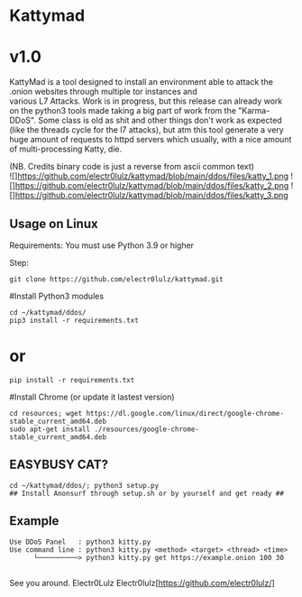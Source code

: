 # Kattymad
# v1.0
KattyMad is a tool designed to install an environment able to attack the .onion websites through multiple tor instances and <br>
various L7 Attacks.
Work is in progress, but this release can already work on the python3 tools made taking a big part of work from the "Karma-DDoS".
Some class is old as shit and other things don't work as expected (like the threads cycle for the l7 attacks), but atm this tool generate a very huge amount of requests to httpd servers which usually, with a nice amount of multi-processing Katty, die.

(NB. Credits binary code is just a reverse from ascii common text)<br>
![]https://github.com/electr0lulz/kattymad/blob/main/ddos/files/katty_1.png
![]https://github.com/electr0lulz/kattymad/blob/main/ddos/files/katty_2.png
![]https://github.com/electr0lulz/kattymad/blob/main/ddos/files/katty_3.png


## Usage on Linux ##
Requirements:
You must use Python 3.9 or higher

Step:
```
git clone https://github.com/electr0lulz/kattymad.git
```
#Install Python3 modules
```
cd ~/kattymad/ddos/
pip3 install -r requirements.txt
```
#              or
```
pip install -r requirements.txt
```
#Install Chrome (or update it lastest version)
```
cd resources; wget https://dl.google.com/linux/direct/google-chrome-stable_current_amd64.deb
sudo apt-get install ./resources/google-chrome-stable_current_amd64.deb
```
## EASYBUSY CAT? ##
```
cd ~/kattymad/ddos/; python3 setup.py
## Install Anonsurf through setup.sh or by yourself and get ready ##
```
## Example
```
Use DDoS Panel   : python3 kitty.py
Use command line : python3 kitty.py <method> <target> <thread> <time>
      └──────────> python3 kitty.py get https://example.onion 100 30
```
##
See you around. Electr0Lulz
Electr0lulz[https://github.com/electr0lulz/]
##
